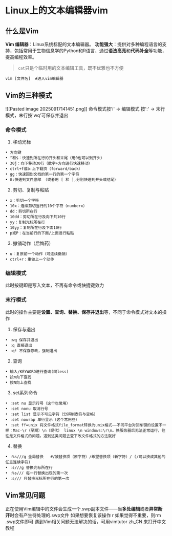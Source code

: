 # Linux上的文本编辑器vim
## 什么是Vim
**Vim 编辑器**：Linux系统标配的文本编辑器。
	**功能强大**：提供对多种编程语言的支持，包括常用于生物信息学的Python和R语言，通过**语法高亮**和**代码补全**等功能，提高编程效率。
>`cat`只是个临时用的文本编辑工具，既不优雅也不方便

```
vim [文件名]  #进入vim编辑器
```
## Vim的三种模式
![[Pasted image 20250917141451.png]]
命令模式按'i' -> 编辑模式  按':' -> 末行模式，末行按'wq'可保存并退出
### 命令模式
1. 移动光标
```
• 方向键
• ^和$：快速到所在行的开头和末尾（用0也可以到开头）
• 30j：向下移动30行（数字+方向进行快速移动）
• ctrl+f或b:上下翻页（forward/back）
• gg：快速回到文档的第一行的第一个字符
• G:快速到文件底部 （或者用 [ 和 ],分别快速到开头或结尾）
```
2. 剪切、复制与粘贴
```
• x：剪切一个字符
• 10x：连续剪切当行的10个字符（numberx）
• dd：剪切所在行
• 10dd：剪切所在行及向下共10行
• yy：复制光标所在行
• 10yy：复制所在行及下面10行
• p或P：在当前行的下面/上面进行粘贴
```
3. 撤销动作（后悔药）
```
• u：复原前一个动作（可连续撤销）
• ctrl+r：重做上一个动作
```
### 编辑模式
此时按键即是写入文本，不再有命令或快捷键效力
### 末行模式
此时的操作主要是**设置、查询、替换、保存并退出**等，不同于命令模式对文本的操作
1. 保存与退出
```
• :wq 保存并退出
• :q 直接退出
• :q! 不保存修改，强制退出
```
2. 查询
```
• 输入/KEYWORD进行查询(同less)
• 按n向下查找
• 按N向上查找
```
3. set系列命令
```
• :set nu 显示行号（这个也常用）
• :set nonu 取消行号
• :set list 显示不可见字符（分辨制表符与空格）
• :set nowrap 单行显示（这个常用些）
• :set ff=unix 将文件格式file_format转换为unix格式——不同平台对回车键的设置不一样：Mac-\r（早期）\n（现代） linux \n windows:\r\n。换服务器后无法正常运行，往往是文件格式的问题。遇到这类问题去查下改文件格式的方法就好
```
4. 替换
```
• :%s///g 全局替换   #/被替换项（原字符）/希望替换项（新字符）/ (/可以换成其他的任意连续字符)
• :s///g 替换光标所在行
• :%s/// 每一行替换出现的第一次
• :s/// 只替换光标所在行的第一次
```

## Vim常见问题
正在使用Vim编辑中的文件会生成一个.swp副本文件——当**多处编辑**或者**异常断开**时会有产生待处理的.swp文件
	如果想要恢复该操作 r
	如果觉得不重要，则rm .swp文件即可
遇到Vim相关问题无法解决的话，可用vimtutor zh_CN 来打开中文教程
